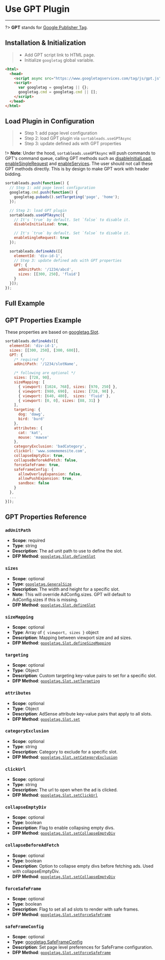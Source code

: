# Use GPT Plugin

---

?> **GPT** stands for [Google Publisher Tag](https://developers.google.com/doubleclick-gpt/reference).

## Installation & Initialization

> * Add GPT script link to HTML page.
> * Initialize `googletag` global variable.

```html
<html>
  <head>
    <script async src="https://www.googletagservices.com/tag/js/gpt.js"></script>
    <script>
      var googletag = googletag || {};
      googletag.cmd = googletag.cmd || [];
    </script>
  </head>
</html>
```

## Load Plugin in Configuration

> * Step 1: add page level configuration
> * Step 2: load GPT plugin via `sortableads.useGPTAsync`
> * Step 3: update defined ads with GPT properties

!> **Note**: Under the hood, `sortableads.useGPTAsync` will push commands to GPT's command queue, calling GPT methods such as [disableInitialLoad], [enableSingleRequest] and [enableServices]. The user should not call these GPT methods directly. This is by design to make GPT work with header bidding.

```js
sortableads.push(function() {
  // Step 1: add page level configuration
  googletag.cmd.push(function() {
    googletag.pubads().setTargeting('page', 'home');
  });

  // Step 2: load GPT plugin
  sortableads.useGPTAsync({
    // It's `true` by default. Set `false` to disable it.
    disableInitialLoad: true,

    // It's `true` by default. Set `false` to disable it.
    enableSingleRequest: true
  });

  sortableads.defineAds([{
    elementId: 'div-id-1',
    // Step 3: update defined ads with GPT properties
    GPT: {
      adUnitPath: '/1234/abcd',
      sizes: [[300, 250], 'fluid']
    }
  }]);
});
```

## Full Example

[](//jsfiddle.net/vqv8r7np/178/embedded/html,result/?sortableads_debug=true ':include :type=iframe width=100% height=700 allowpaymentrequest allowfullscreen frameborder=0')

[disableInitialLoad]: https://developers.google.com/doubleclick-gpt/reference#googletag.PubAdsService_disableInitialLoad
[enableSingleRequest]: https://developers.google.com/doubleclick-gpt/reference#googletag.PubAdsService_enableSingleRequest
[enableServices]: https://developers.google.com/doubleclick-gpt/reference#googletag.enableServices

## GPT Properties Example

These properties are based on [googletag.Slot](https://developers.google.com/doubleclick-gpt/reference#googletag.Slot).


```javascript
sortableads.defineAds([{
  elementId: 'div-id-1',
  sizes: [[300, 250], [300, 600]],
  GPT: {
    /* required */
    adUnitPath: '/1234/slotName',

    /* following are optional */
    sizes: [728, 90],
    sizeMapping: [
      { viewport: [1024, 768], sizes: [970, 250] },
      { viewport: [980, 690],  sizes: [728, 90] },
      { viewport: [640, 480],  sizes: 'fluid' },
      { viewport: [0, 0], sizes: [88, 31] }
    ],
    targeting: {
      dog: 'dawg',
      bird: 'burd'
    },
    attributes: {
      cat: 'kat',
      mouse: 'mawse'
    },
    categoryExclusion: 'badCategory',
    clickUrl: 'www.somememesite.com',
    collapseEmptyDiv: true,
    collapseBeforeAdFetch: false,
    forceSafeFrame: true,
    safeFrameConfig: {
      allowOverlayExpansion: false,
      allowPushExpansion: true,
      sandbox: false
    }
  },
  ...
}]);
```

## GPT Properties Reference

### `adUnitPath`
* **Scope**: required
* **Type**: string
* **Description**: The ad unit path to use to define the slot.
* **DFP Method**: [`googletag.Slot.defineSlot`](https://developers.google.com/doubleclick-gpt/reference#googletag.defineSlot)

### `sizes`
* **Scope**: optional
* **Type**: [`googletag.GeneralSize`](https://developers.google.com/doubleclick-gpt/reference#googletag.GeneralSize)
* **Description**: The width and height for a specific slot.
* **Note**: This will override AdConfig.sizes. GPT will default to AdConfig.sizes if this is missing.
* **DFP Method**: [`googletag.Slot.defineSlot`](https://developers.google.com/doubleclick-gpt/reference#googletag.defineSlot)

### `sizeMapping`
* **Scope**: optional
* **Type**: Array of `{ viewport, sizes }` object
* **Description**: Mapping between viewport size and ad sizes.
* **DFP Method**: [`googletag.Slot.defineSizeMapping`](https://developers.google.com/doubleclick-gpt/reference#googletag.Slot_defineSizeMapping)

### `targeting`
* **Scope**: optional
* **Type**: Object
* **Description**: Custom targeting key-value pairs to set for a specific slot.
* **DFP Method**: [`googletag.Slot.setTargeting`](https://developers.google.com/doubleclick-gpt/reference#googletag.Slot_setTargeting)

### `attributes`
* **Scope**: optional
* **Type**: Object
* **Description**: AdSense attribute key-value pairs that apply to all slots.
* **DFP Method**: [`googletag.Slot.set`](https://developers.google.com/doubleclick-gpt/reference#googletag.Slot_set)

### `categoryExclusion`
* **Scope**: optional
* **Type**: string
* **Description**: Category to exclude for a specific slot.
* **DFP Method**: [`googletag.Slot.setCategoryExclusion`](https://developers.google.com/doubleclick-gpt/reference#googletag.Slot_setCategoryExclusion)

### `clickUrl`
* **Scope**: optional
* **Type**: string
* **Description**: The url to open when the ad is clicked.
* **DFP Method**: [`googletag.Slot.setClickUrl`](https://developers.google.com/doubleclick-gpt/reference#googletag.Slot_setClickUrl)

### `collapseEmptyDiv`
* **Scope**: optional
* **Type**: boolean
* **Description**: Flag to enable collapsing empty divs.
* **DFP Method**: [`googletag.Slot.setCollapseEmptyDiv`](https://developers.google.com/doubleclick-gpt/reference#googletag.Slot_setCollapseEmptyDiv)

### `collapseBeforeAdFetch`
* **Scope**: optional
* **Type**: boolean
* **Description**: Option to collapse empty divs before fetching ads. Used with collapseEmptyDiv.
* **DFP Method**: [`googletag.Slot.setCollapseEmptyDiv`](https://developers.google.com/doubleclick-gpt/reference#googletag.Slot_setCollapseEmptyDiv)

### `forceSafeFrame`
* **Scope**: optional
* **Type**: boolean
* **Description**: Flag to set all ad slots to render with safe frames.
* **DFP Method**: [`googletag.Slot.setForceSafeFrame`](https://developers.google.com/doubleclick-gpt/reference#googletag.Slot_setForceSafeFrame)

### `safeFrameConfig`
* **Scope**: optional
* **Type**: [googletag.SafeFrameConfig](https://developers.google.com/doubleclick-gpt/reference#googletag.SafeFrameConfig)
* **Description**: Set page level preferences for SafeFrame configuration.
* **DFP Method**: [`googletag.Slot.setForceSafeFrame`](https://developers.google.com/doubleclick-gpt/reference#googletag.Slot_setForceSafeFrame)
